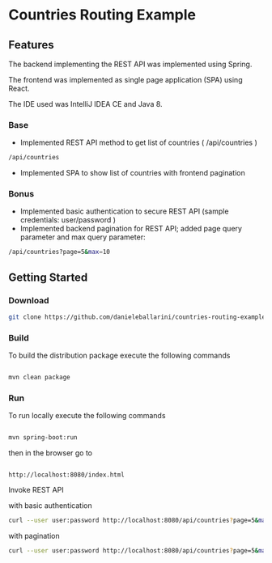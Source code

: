 # Countries Routing Example

## Features

The backend implementing the REST API was implemented using Spring.

The frontend was implemented as single page application (SPA) using React.

The IDE used was IntelliJ IDEA CE and Java 8.

### Base

- Implemented REST API method to get list of countries ( /api/countries )
```sh
/api/countries
```  
- Implemented SPA to show list of countries with frontend pagination

### Bonus

- Implemented basic authentication to secure REST API (sample credentials: user/password )
- Implemented backend pagination for REST API; added page query parameter and max query parameter:
```sh
/api/countries?page=5&max=10
```

## Getting Started

### Download

```sh
git clone https://github.com/danieleballarini/countries-routing-example.git
```


### Build

To build the distribution package execute the following commands

```sh

mvn clean package

```


### Run

To run locally execute the following commands

```sh

mvn spring-boot:run

```

then in the browser go to

```

http://localhost:8080/index.html

```

Invoke REST API

with basic authentication

```sh
curl --user user:password http://localhost:8080/api/countries?page=5&max=10
```

with pagination

```sh
curl --user user:password http://localhost:8080/api/countries?page=5&max=10
```